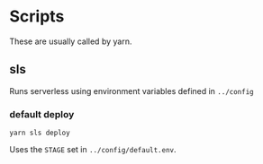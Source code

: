 # Scripts

These are usually called by yarn.

## sls

Runs serverless using environment variables defined in `../config`

### default deploy
```shell
yarn sls deploy
```
Uses the `STAGE` set in `../config/default.env`.